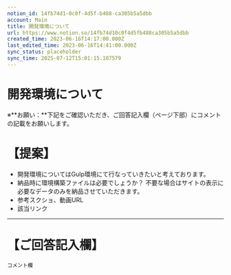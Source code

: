 ```yaml
---
notion_id: 14fb74d1-0c0f-4d5f-b488-ca305b5a5dbb
account: Main
title: 開発環境について
url: https://www.notion.so/14fb74d10c0f4d5fb488ca305b5a5dbb
created_time: 2023-06-16T14:17:00.000Z
last_edited_time: 2023-06-16T14:41:00.000Z
sync_status: placeholder
sync_time: 2025-07-12T15:01:15.107579
---
```

# 開発環境について

※**お願い：**下記をご確認いただき、ご回答記入欄（ページ下部）にコメントの記載をお願いします。
# 【提案】
- 開発環境についてはGulp環境にて行なっていきたいと考えております。
- 納品時に環境構築ファイルは必要でしょうか？
不要な場合はサイトの表示に必要なデータのみを納品させていただきます。
- 参考スクショ、動画URL
- 該当リンク
---
# 【ご回答記入欄】
```plain text
コメント欄
```